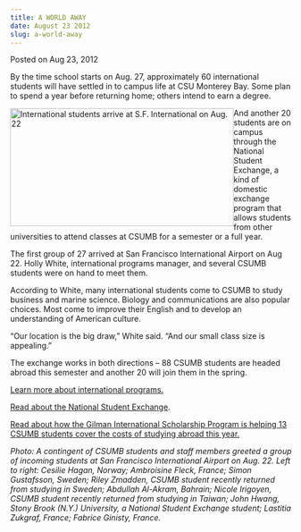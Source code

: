 ```yaml
---
title: A WORLD AWAY
date: August 23 2012
slug: a-world-away
---
```


 



<span class="date">Posted on Aug 23, 2012    </span>
<p>By the time school starts on Aug. 27, approximately 60
international students will have settled in to campus life at CSU
Monterey Bay. Some plan to spend a year before returning home;
others intend to earn a degree.</p>
<p><img alt="International students arrive at S.F. International on Aug. 22" src="https://news.csumb.edu/sites/default/files/65/attachments/news/images/recrop_international_students.jpg" style="float:left; width:400px; height:211px">And another 20
students are on campus through the National Student Exchange, a
kind of domestic exchange program that allows students from other
universities to attend classes at CSUMB for a semester or a full
year.</img></p>
<p>The first group of 27 arrived at San Francisco International
Airport on Aug 22. Holly White, international programs manager, and
several CSUMB students were on hand to meet them.</p>
<p>According to White, many international students come to CSUMB to
study business and marine science. Biology and communications are
also popular choices. Most come to improve their English and to
develop an understanding of American culture.</p>
<p>&#x201C;Our location is the big draw,&#x201D; White said. &#x201C;And our small class
size is appealing.&#x201D;</p>
<p>The exchange works in both directions &#x2013; 88 CSUMB students are
headed abroad this semester and another 20 will join them in the
spring.</p>
<p><a href="https://international.csumb.edu/" rel="nofollow">Learn
more about international programs.</a></p>
<p><a href="../../jul/17/domestic-exchange-students-discover-their-own-country.html" rel="nofollow">Read about the National Student Exchange</a>.</p>
<p><a href="../../may/30/gilman-scholars-go-global.html" rel="nofollow">Read about how the Gilman International Scholarship
Program is helping 13 CSUMB students cover the costs of studying
abroad this year.</a></p>
<p class="small"><em>Photo: A contingent of CSUMB students and
staff members greeted a group of incoming students at San Francisco
International Airport on Aug. 22.&#xA0;Left to right: Cesilie
Hagan, Norway; Ambroisine Fleck, France; Simon Gustafsson, Sweden;
Riley Zmadden, CSUMB student recently returned from studying in
Sweden; Abdullah Al-Akram, Bahrain; Nicole Irigoyen, CSUMB student
recently returned from studying in Taiwan; John Hwang, Stony Brook
(N.Y.) University, a National Student Exchange student; Lastitia
Zukgraf, France; Fabrice Ginisty, France.</em></p>





 
